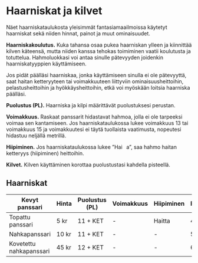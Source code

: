 # Haarniskat ja kilvet

Näet haarniskataulukosta yleisimmät fantasiamaailmoissa käytetyt haarniskat sekä niiden 
hinnat, painot ja muut ominaisuudet.

**Haarniskakoulutus.**  Kuka tahansa osaa pukea haarniskan ylleen ja kiinnittää kilven käteensä, 
mutta niiden kanssa tehokas toimiminen vaatii koulutusta ja totuttelua. Hahmoluokkasi voi antaa 
sinulle pätevyyden joidenkin haarniskatyyppien käyttämiseen.

Jos pidät päälläsi haarniskaa, jonka käyttämiseen sinulla ei ole pätevyyttä, saat haitan ketteryyteen 
tai voimakkuuteen liittyviin ominaisuusheittoihin, pelastusheittoihin ja hyökkäysheittoihin, etkä voi
myöskään loitsia haarniska päälläsi.

**Puolustus (PL).** Haarniska ja kilpi määrittävät puolustuksesi perustan.

**Voimakkuus.** Raskaat panssarit hidastavat hahmoa, jolla ei ole tarpeeksi voimaa sen kantamiseen. Jos haarniskataulukossa lukee voimakkuus 13 tai voimakkuus 15 ja voimakkuutesi ei täytä tuollaista vaatimusta, nopeutesi hidastuu neljällä metrillä.

**Hiipiminen.** Jos haarniskataulukossa lukee ”Hai  a”, saa hahmo haitan ketteryys (hiipiminen) heittoihin.

**Kilvet.** Kilven käyttäminen korottaa puolustustasi kahdella pisteellä.

## Haarniskat

| Kevyt panssari         | Hinta | Puolustus (PL) | Voimakkuus | Hiipiminen | Paino |
|------------------------|-------|----------------|------------|------------|-------|
|Topattu panssari        | 5 kr  | 11 + KET       | -          |Haitta      | 4kg   |
|Nahkapanssari           | 10 kr | 11 + KET       | -          | -          | 5kg   |
|Kovetettu nahkapanssari | 45 kr | 12 + KET       | -          | -          | 6 kg  |


